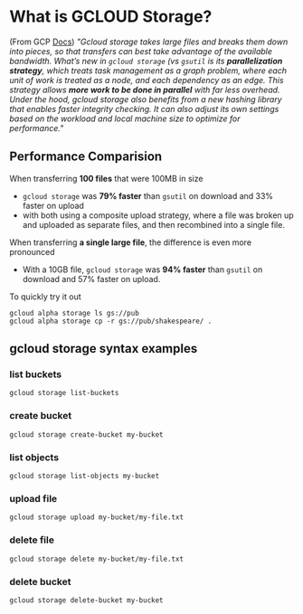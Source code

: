 # What is GCLOUD Storage?

(From GCP [Docs](https://cloud.google.com/blog/products/storage-data-transfer/new-gcloud-storage-enables-super-fast-data-transfers)) *"Gcloud storage takes large files and breaks them down into pieces, so that transfers can best take advantage of the available bandwidth. What’s new in `gcloud storage` (vs `gsutil` is its **parallelization strategy**, which treats task management as a graph problem, where each unit of work is treated as a node, and each dependency as an edge. This strategy allows **more work to be done in parallel** with far less overhead. Under the hood, gcloud storage also benefits from a new hashing library that enables faster integrity checking. It can also adjust its own settings based on the workload and local machine size to optimize for performance."* 

## Performance Comparision

When transferring **100 files** that were 100MB in size
- `gcloud storage` was **79% faster** than `gsutil` on download and 33% faster on upload
-  with both using a composite upload strategy, where a file was broken up and uploaded as separate files, and then recombined into a single file. 

When transferring **a single large file**, the difference is even more pronounced
- With a 10GB file, `gcloud storage` was **94% faster** than `gsutil` on download and 57% faster on upload.

To quickly try it out
```
gcloud alpha storage ls gs://pub
gcloud alpha storage cp -r gs://pub/shakespeare/ .
```

## gcloud storage syntax examples

### list buckets
`gcloud storage list-buckets`

### create bucket
`gcloud storage create-bucket my-bucket`

### list objects
`gcloud storage list-objects my-bucket`

### upload file
`gcloud storage upload my-bucket/my-file.txt`

### delete file
`gcloud storage delete my-bucket/my-file.txt`

### delete bucket
`gcloud storage delete-bucket my-bucket`
